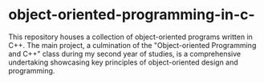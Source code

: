 # object-oriented-programming-in-c-
This repository houses a collection of object-oriented programs written in C++. The main project, a culmination of the "Object-oriented Programming and C++" class during my second year of studies, is a comprehensive undertaking showcasing key principles of object-oriented design and programming.
